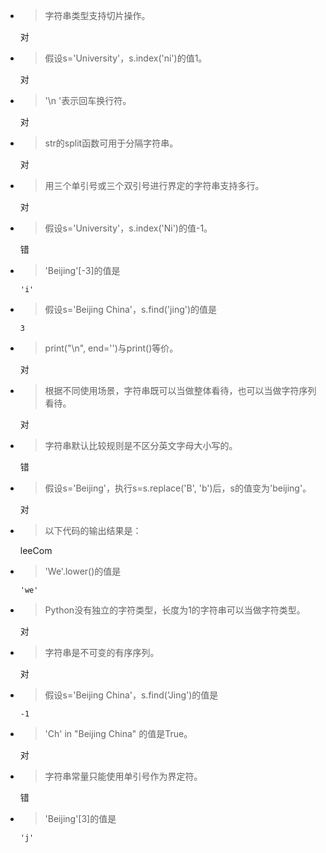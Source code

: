 - > 字符串类型支持切片操作。

  对
- > 假设s='University'，s.index('ni')的值1。

  对
- > '\n '表示回车换行符。

  对
- > str的split函数可用于分隔字符串。

  对
- > 用三个单引号或三个双引号进行界定的字符串支持多行。

  对
- > 假设s='University'，s.index('Ni')的值-1。

  错
- > 'Beijing'[-3]的值是

  `'i'`
- > 假设s='Beijing China'，s.find('jing')的值是

  `3`
- > print("\n", end='')与print()等价。

  对
- > 根据不同使用场景，字符串既可以当做整体看待，也可以当做字符序列看待。

  对
- > 字符串默认比较规则是不区分英文字母大小写的。

  错
- > 假设s='Beijing'，执行s=s.replace('B', 'b')后，s的值变为'beijing'。

  对
- > 以下代码的输出结果是：

  leeCom
- > 'We'.lower()的值是

  `'we'`
- > Python没有独立的字符类型，长度为1的字符串可以当做字符类型。

  对
- > 字符串是不可变的有序序列。

  对
- > 假设s='Beijing China'，s.find('Jing')的值是

  `-1`
- > 'Ch' in "Beijing China" 的值是True。

  对
- > 字符串常量只能使用单引号作为界定符。

  错
- > 'Beijing'[3]的值是

  `'j'`